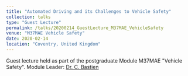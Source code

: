 ```yaml
---
title: "Automated Driving and its Challenges to Vehicle Safety"
collection: talks
type: "Guest Lecture"
permalink: /talks/20200214_GuestLecture_M37MAE_VehicleSafety
venue: "M37MAE Vehicle Safety"
date: 2020-02-14
location: "Coventry, United Kingdom"
---
```


Guest lecture held as part of the postgraduate Module M37MAE "Vehicle Safety". Module Leader: [Dr. C. Bastien](mailto:aa3425@coventry.ac.uk)
